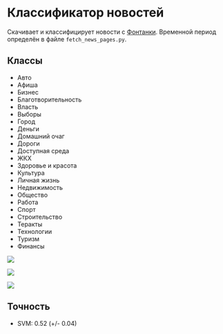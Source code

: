 Классификатор новостей
======================

Скачивает и классифицирует новости с [Фонтанки](https://www.fontanka.ru). Временной период определён в файле `fetch_news_pages.py`.

Классы
------

 - Авто
 - Афиша
 - Бизнес
 - Благотворительность
 - Власть
 - Выборы
 - Город
 - Деньги
 - Домашний очаг
 - Дороги
 - Доступная среда
 - ЖКХ
 - Здоровье и красота
 - Культура
 - Личная жизнь
 - Недвижимость
 - Общество
 - Работа
 - Спорт
 - Строительство
 - Теракты
 - Технологии
 - Туризм
 - Финансы

![](https://habrastorage.org/webt/qv/qe/mz/qvqemzk0tcptlogr_oml5chen3y.png)

![](https://habrastorage.org/webt/4b/jk/md/4bjkmdeulayaiahej1_bew0vv3g.png)

![](https://habrastorage.org/webt/6e/bo/bw/6ebobw215gnrvfiv1dcjf0wnbpk.png)

Точность
--------

- SVM: 0.52 (+/- 0.04)